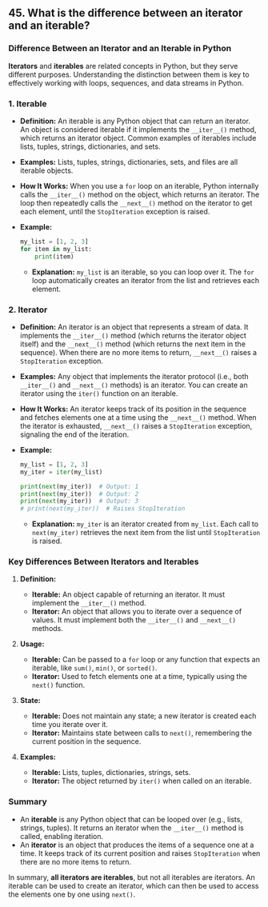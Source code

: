 ## 45. What is the difference between an iterator and an iterable?


### Difference Between an Iterator and an Iterable in Python

**Iterators** and **iterables** are related concepts in Python, but they serve different purposes. Understanding the distinction between them is key to effectively working with loops, sequences, and data streams in Python.

### 1. **Iterable**

- **Definition:** An iterable is any Python object that can return an iterator. An object is considered iterable if it implements the `__iter__()` method, which returns an iterator object. Common examples of iterables include lists, tuples, strings, dictionaries, and sets.
- **Examples:** Lists, tuples, strings, dictionaries, sets, and files are all iterable objects.
- **How It Works:** When you use a `for` loop on an iterable, Python internally calls the `__iter__()` method on the object, which returns an iterator. The loop then repeatedly calls the `__next__()` method on the iterator to get each element, until the `StopIteration` exception is raised.

- **Example:**
  ```python
  my_list = [1, 2, 3]
  for item in my_list:
      print(item)
  ```
  - **Explanation:** `my_list` is an iterable, so you can loop over it. The `for` loop automatically creates an iterator from the list and retrieves each element.

### 2. **Iterator**

- **Definition:** An iterator is an object that represents a stream of data. It implements the `__iter__()` method (which returns the iterator object itself) and the `__next__()` method (which returns the next item in the sequence). When there are no more items to return, `__next__()` raises a `StopIteration` exception.
- **Examples:** Any object that implements the iterator protocol (i.e., both `__iter__()` and `__next__()` methods) is an iterator. You can create an iterator using the `iter()` function on an iterable.

- **How It Works:** An iterator keeps track of its position in the sequence and fetches elements one at a time using the `__next__()` method. When the iterator is exhausted, `__next__()` raises a `StopIteration` exception, signaling the end of the iteration.

- **Example:**
  ```python
  my_list = [1, 2, 3]
  my_iter = iter(my_list)

  print(next(my_iter))  # Output: 1
  print(next(my_iter))  # Output: 2
  print(next(my_iter))  # Output: 3
  # print(next(my_iter))  # Raises StopIteration
  ```
  - **Explanation:** `my_iter` is an iterator created from `my_list`. Each call to `next(my_iter)` retrieves the next item from the list until `StopIteration` is raised.

### Key Differences Between Iterators and Iterables

1. **Definition:**
   - **Iterable:** An object capable of returning an iterator. It must implement the `__iter__()` method.
   - **Iterator:** An object that allows you to iterate over a sequence of values. It must implement both the `__iter__()` and `__next__()` methods.

2. **Usage:**
   - **Iterable:** Can be passed to a `for` loop or any function that expects an iterable, like `sum()`, `min()`, or `sorted()`.
   - **Iterator:** Used to fetch elements one at a time, typically using the `next()` function.

3. **State:**
   - **Iterable:** Does not maintain any state; a new iterator is created each time you iterate over it.
   - **Iterator:** Maintains state between calls to `next()`, remembering the current position in the sequence.

4. **Examples:**
   - **Iterable:** Lists, tuples, dictionaries, strings, sets.
   - **Iterator:** The object returned by `iter()` when called on an iterable.

### Summary

- An **iterable** is any Python object that can be looped over (e.g., lists, strings, tuples). It returns an iterator when the `__iter__()` method is called, enabling iteration.
- An **iterator** is an object that produces the items of a sequence one at a time. It keeps track of its current position and raises `StopIteration` when there are no more items to return.

In summary, **all iterators are iterables**, but not all iterables are iterators. An iterable can be used to create an iterator, which can then be used to access the elements one by one using `next()`.